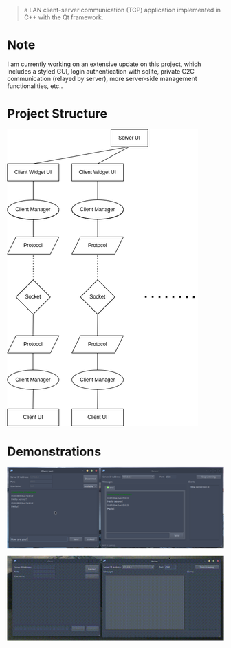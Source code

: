 > a LAN client-server communication (TCP) application implemented in C++ with the Qt framework.

# Note

I am currently working on an extensive update on this project, which includes a styled GUI, login authentication with sqlite, private C2C communication (relayed by server), more server-side management functionalities, etc..

# Project Structure
![project structure](https://github.com/MapleBKL/LAN_message_and_file_transfer/blob/master/demo/structure.png)

# Demonstrations
![demo-image](https://github.com/MapleBKL/LAN_message_and_file_transfer/blob/master/demo/demo1.png)

![demo-gif](https://github.com/MapleBKL/LAN_message_and_file_transfer/blob/master/demo/demo-video.gif)
